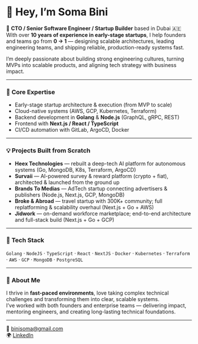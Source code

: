 # 👋 Hey, I’m Soma Bini  

🚀 **CTO / Senior Software Engineer / Startup Builder** based in Dubai 🇦🇪  
With over **10 years of experience in early-stage startups**, I help founders and teams go from **0 → 1** — designing scalable architectures, leading engineering teams, and shipping reliable, production-ready systems fast.  

I’m deeply passionate about building strong engineering cultures, turning MVPs into scalable products, and aligning tech strategy with business impact.  

---

### 🧠 **Core Expertise**
- Early-stage startup architecture & execution (from MVP to scale)  
- Cloud-native systems (AWS, GCP, Kubernetes, Terraform)  
- Backend development in **Golang** & **Node.js** (GraphQL, gRPC, REST)  
- Frontend with **Next.js / React / TypeScript**  
- CI/CD automation with GitLab, ArgoCD, Docker  

---

### 💡 **Projects Built from Scratch**
- **Heex Technologies** — rebuilt a deep-tech AI platform for autonomous systems (Go, MongoDB, K8s, Terraform, ArgoCD)  
- **Survaii** — AI-powered survey & reward platform (crypto + fiat), architected & launched from the ground up  
- **Brands To Medias** — AdTech startup connecting advertisers & publishers (Node.js, Next.js, GCP, MongoDB)  
- **Broke & Abroad** — travel startup with 300K+ community; full replatforming & scalability overhaul (Next.js + Go + AWS)  
- **Jidwork** — on-demand workforce marketplace; end-to-end architecture and full-stack build (Next.js + Go + GCP)  

---

### 🧰 **Tech Stack**
`Golang` · `NodeJS` · `TypeScript` · `React` · `NextJS` · `Docker` · `Kubernetes` · `Terraform` · `AWS` · `GCP` · `MongoDB` · `PostgreSQL`

---

### 💬 **About Me**
I thrive in **fast-paced environments**, love taking complex technical challenges and transforming them into clear, scalable systems.  
I’ve worked with both founders and enterprise teams — delivering impact, mentoring engineers, and creating long-lasting technical foundations.  

---

📧 [binisoma@gmail.com](mailto:binisoma@gmail.com)  
🌍 [LinkedIn](https://linkedin.com/in/soma-bini)
